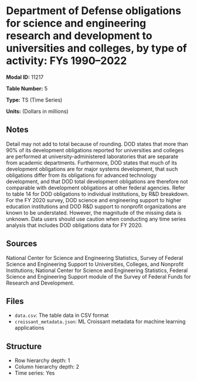 # Department of Defense obligations for science and engineering research and development to universities and colleges, by type of activity: FYs 1990&#8211;2022

**Modal ID:** 11217

**Table Number:** 5

**Type:** TS (Time Series)

**Units:** (Dollars in millions)

## Notes

Detail may not add to total because of rounding. DOD states that more than 90% of its development obligations reported for universities and colleges are performed at university-administered laboratories that are separate from academic departments. Furthermore, DOD states that much of its development obligations are for major systems development, that such obligations differ from its obligations for advanced technology development, and that DOD total development obligations are therefore not comparable with development obligations at other federal agencies. Refer to table 14 for DOD obligations to individual institutions, by R&D breakdown. For the FY 2020 survey, DOD science and engineering support to higher education institutions and DOD R&D support to nonprofit organizations are known to be understated. However, the magnitude of the missing data is unknown. Data users should use caution when conducting any time series analysis that includes DOD obligations data for FY 2020.

## Sources

National Center for Science and Engineering Statistics, Survey of Federal Science and Engineering Support to Universities, Colleges, and Nonprofit Institutions; National Center for Science and Engineering Statistics, Federal Science and Engineering Support module of the Survey of Federal Funds for Research and Development.

## Files

- `data.csv`: The table data in CSV format
- `croissant_metadata.json`: ML Croissant metadata for machine learning applications

## Structure

- Row hierarchy depth: 1
- Column hierarchy depth: 2
- Time series: Yes
